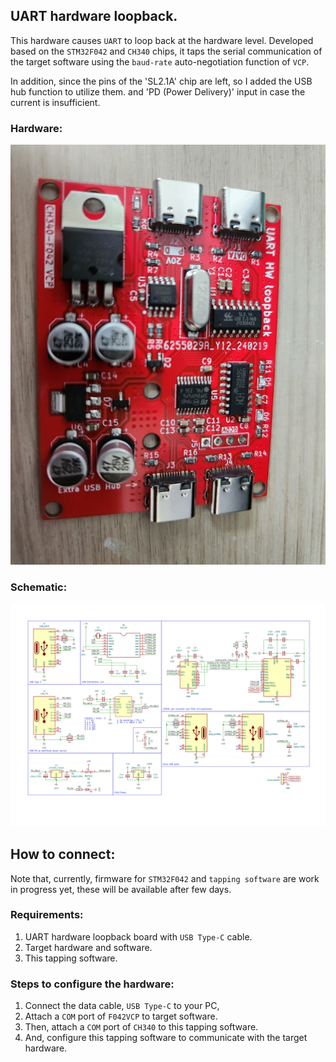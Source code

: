 ## UART hardware loopback.
This hardware causes `UART` to loop back at the hardware level.
Developed based on the `STM32F042` and `CH340` chips, 
it taps the serial communication of the target software 
using the `baud-rate` auto-negotiation function of `VCP`.

In addition, since the pins of the 'SL2.1A' chip are left, 
so I added the USB hub function to utilize them.
and 'PD (Power Delivery)' input in case the current is insufficient.

### Hardware:
![Hardware](https://github.com/jay94ks/uart-hw-loopback/blob/main/hardware/UARTmonitor-SMT.jpg)

### Schematic:
![Schematic](https://github.com/jay94ks/uart-hw-loopback/blob/main/hardware/UARTmonitor.png)

## How to connect:
Note that, currently, 
firmware for `STM32F042` and `tapping software` are work in progress yet,
these will be available after few days.

### Requirements:
1. UART hardware loopback board with `USB Type-C` cable.
2. Target hardware and software.
3. This tapping software.

### Steps to configure the hardware:
1. Connect the data cable, `USB Type-C` to your PC,
2. Attach a `COM` port of `F042VCP` to target software.
3. Then, attach a `COM` port of `CH340` to this tapping software.
4. And, configure this tapping software to communicate with the target hardware.